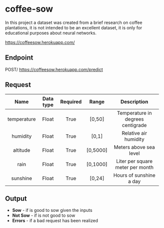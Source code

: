 # coffee-sow
In this project a dataset was created from a brief research on coffee plantations, it is not intended to be an excellent dataset, it is only for educational purposes about neural networks.  

https://coffeesow.herokuapp.com/

## Endpoint
POST/ https://coffeesow.herokuapp.com/predict

## Request
| Name        | Data type   |  Required   | Range       | Description                       |
| :---------: |:-----------:|:-----------:|:-----------:|:---------------------------------:|
| temperature | Float       | True        | [0,50]      | Temperature in degrees centigrade |
| humidity    | Float       | True        | [0,1]       | Relative air humidity             |
| altitude    | Float       | True        | [0,5000]    | Meters above sea level            |
| rain        | Float       | True        | [0,1000]    | Liter per square meter per month  |
| sunshine    | Float       | True        | [0,24]      | Hours of sunshine a day           | 

## Output
- **Sow**     - if is good to sow given the inputs
- **Not Sow** - if is not good to sow
- **Errors**  - if a bad request has been realized
